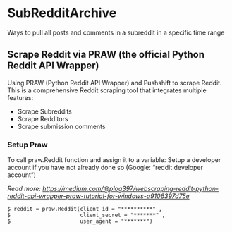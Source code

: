 # SubRedditArchive
Ways to pull all posts and comments in a subreddit in a specific time range

## Scrape Reddit via PRAW (the official Python Reddit API Wrapper)
Using PRAW (Python Reddit API Wrapper) and Pushshift to scrape Reddit. This is a comprehensive Reddit scraping tool that integrates multiple features: 
* Scrape Subreddits
* Scrape Redditors
* Scrape submission comments

### Setup Praw
To call praw.Reddit function and assign it to a variable:
Setup a developer account if you have not already done so (Google: “reddit developer account”)

*Read more: https://medium.com/@plog397/webscraping-reddit-python-reddit-api-wrapper-praw-tutorial-for-windows-a9106397d75e*

```
$ reddit = praw.Reddit(client_id = "**********" ,
$                      client_secret = "*******" ,
$                      user_agent = "*******")
```

